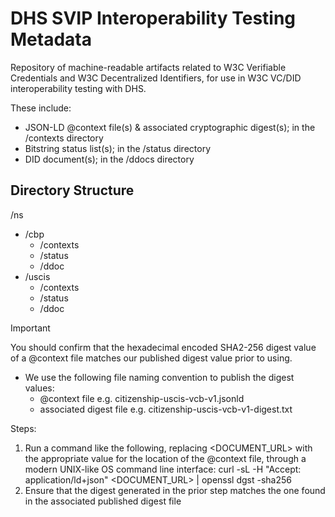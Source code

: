 # DHS SVIP Interoperability Testing Metadata

Repository of machine-readable artifacts related to W3C Verifiable Credentials and W3C Decentralized Identifiers, for use in W3C VC/DID interoperability testing with DHS.

These include:

- JSON-LD @context file(s) & associated cryptographic digest(s); in the /contexts directory
- Bitstring status list(s); in the /status directory
- DID document(s); in the /ddocs directory

## Directory Structure

/ns
- /cbp
  - /contexts
  - /status
  - /ddoc
- /uscis
  - /contexts
  - /status
  - /ddoc


> [!IMPORTANT]  
> You should confirm that the hexadecimal encoded SHA2-256 digest value of a @context file matches our published digest value prior to using.

- We use the following file naming convention to publish the digest values:
   - @context file e.g. citizenship-uscis-vcb-v1.jsonld
   - associated digest file e.g. citizenship-uscis-vcb-v1-digest.txt

Steps:
1. Run a command like the following, replacing <DOCUMENT_URL> with the appropriate value for the location of the @context file, through a modern UNIX-like OS command line interface: curl -sL -H "Accept: application/ld+json" <DOCUMENT_URL> | openssl dgst -sha256 
2. Ensure that the digest generated in the prior step matches the one found in the associated published digest file